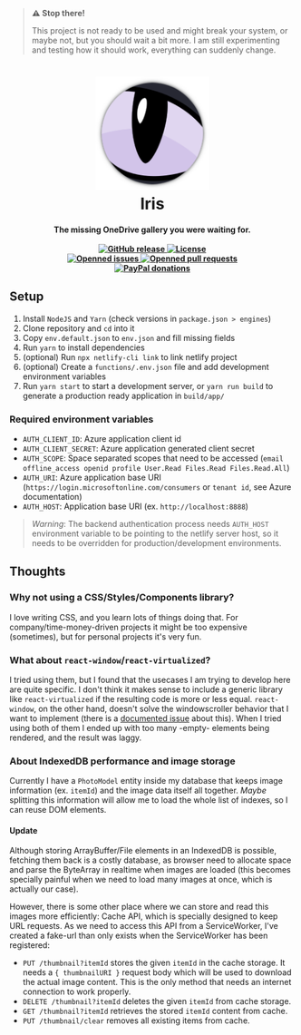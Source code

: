 > **⚠️ Stop there!**
>
> This project is not ready to be used and might break your system, or maybe
> not, but you should wait a bit more. I am still experimenting and testing how
> it should work, everything can suddenly change.

<h1 align="center">
  <img
    name="logo"
    src="https://raw.githubusercontent.com/p2kmgcl/iris/master/static/icons/favicon/192.png"
    alt="Iris logo, a cat eye"
    width="200"
  />
  <br />
  Iris
</h1>

<h4 align="center">
  The missing OneDrive gallery you were waiting for.<br><br>

  <a href="https://github.com/p2kmgcl/iris/releases">
    <img alt="GitHub release" src="https://img.shields.io/github/release/p2kmgcl/iris.svg">
  </a>
  <a href="https://github.com/p2kmgcl/iris/blob/master/LICENSE">
    <img alt="License" src="https://img.shields.io/github/license/p2kmgcl/iris">
  </a>
  <br>
  <a href="https://github.com/p2kmgcl/iris/pulls">
    <img alt="Openned issues" src="https://img.shields.io/github/issues/p2kmgcl/iris">
  </a>
  <a href="https://github.com/p2kmgcl/iris/pulls">
    <img alt="Openned pull requests" src="https://img.shields.io/github/issues-pr/p2kmgcl/iris">
  </a>
  <br>
  <a href="https://paypal.me/p2kmgcl">
    <img alt="PayPal donations" src="https://img.shields.io/badge/donations-paypal-blue">
  </a>
</h4>

## Setup

1. Install `NodeJS` and `Yarn` (check versions in `package.json > engines`)
1. Clone repository and `cd` into it
1. Copy `env.default.json` to `env.json` and fill missing fields
1. Run `yarn` to install dependencies
1. (optional) Run `npx netlify-cli link` to link netlify project
1. (optional) Create a `functions/.env.json` file and add development
   environment variables
1. Run `yarn start` to start a development server, or `yarn run build` to
   generate a production ready application in `build/app/`

### Required environment variables

- `AUTH_CLIENT_ID`: Azure application client id
- `AUTH_CLIENT_SECRET`: Azure application generated client secret
- `AUTH_SCOPE`: Space separated scopes that need to be accessed
  (`email offline_access openid profile User.Read Files.Read Files.Read.All`)
- `AUTH_URI`: Azure application base URI (`https://login.microsoftonline.com/consumers`
  or `tenant id`, see Azure documentation)
- `AUTH_HOST`: Application base URI (ex. `http://localhost:8888`)

> _Warning_: The backend authentication process needs `AUTH_HOST` environment
> variable to be pointing to the netlify server host, so it needs to be
> overridden for production/development environments.

## Thoughts

### Why not using a CSS/Styles/Components library?

I love writing CSS, and you learn lots of things doing that. For
company/time-money-driven projects it might be too expensive (sometimes), but
for personal projects it's very fun.

### What about `react-window`/`react-virtualized`?

I tried using them, but I found that the usecases I am trying to develop here
are quite specific. I don't think it makes sense to include a generic library
like `react-virtualized` if the resulting code is more or less equal.
`react-window`, on the other hand, doesn't solve the windowscroller behavior
that I want to implement (there is a [documented issue](https://github.com/bvaughn/react-window/issues/30)
about this). When I tried using both of them I ended up with too many -empty-
elements being rendered, and the result was laggy.

### About IndexedDB performance and image storage

Currently I have a `PhotoModel` entity inside my database that keeps image
information (ex. `itemId`) and the image data itself all together. _Maybe_
splitting this information will allow me to load the whole list of indexes, so
I can reuse DOM elements.

#### Update

Although storing ArrayBuffer/File elements in an IndexedDB is possible, fetching
them back is a costly database, as browser need to allocate space and parse the
ByteArray in realtime when images are loaded (this becomes specially painful
when we need to load many images at once, which is actually our case).

However, there is some other place where we can store and read this images
more efficiently: Cache API, which is specially designed to keep URL requests.
As we need to access this API from a ServiceWorker, I've created a fake-url
than only exists when the ServiceWorker has been registered:

- `PUT /thumbnail?itemId` stores the given `itemId` in the cache storage. It
  needs a `{ thumbnailURI }` request body which will be used to download the
  actual image content. This is the only method that needs an internet
  connection to work properly.
- `DELETE /thumbnail?itemId` deletes the given `itemId` from cache storage.
- `GET /thumbnail?itemId` retrieves the stored `itemId` content from cache.
- `PUT /thumbnail/clear` removes all existing items from cache.
